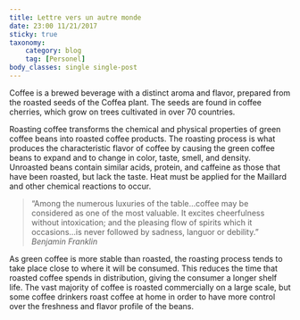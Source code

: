 ```yaml
---
title: Lettre vers un autre monde 
date: 23:00 11/21/2017
sticky: true
taxonomy:
    category: blog
    tag: [Personel]
body_classes: single single-post
---
```


Coffee is a brewed beverage with a distinct aroma and flavor, prepared from the roasted seeds of the Coffea plant. The seeds are found in coffee cherries, which grow on trees cultivated in over 70 countries.

Roasting coffee transforms the chemical and physical properties of green coffee beans into roasted coffee products. The roasting process is what produces the characteristic flavor of coffee by causing the green coffee beans to expand and to change in color, taste, smell, and density. Unroasted beans contain similar acids, protein, and caffeine as those that have been roasted, but lack the taste. Heat must be applied for the Maillard and other chemical reactions to occur.

>“Among the numerous luxuries of the table…coffee may be considered as one of the most valuable. It excites cheerfulness without intoxication; and the pleasing flow of spirits which it occasions…is never followed by sadness, languor or debility.”
<cite>Benjamin Franklin</cite>

As green coffee is more stable than roasted, the roasting process tends to take place close to where it will be consumed. This reduces the time that roasted coffee spends in distribution, giving the consumer a longer shelf life. The vast majority of coffee is roasted commercially on a large scale, but some coffee drinkers roast coffee at home in order to have more control over the freshness and flavor profile of the beans.
